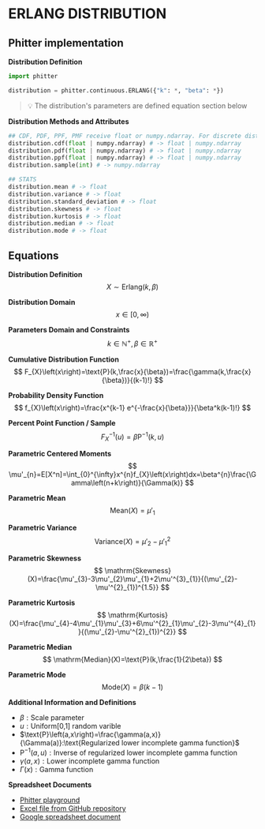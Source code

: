 # ERLANG DISTRIBUTION

## Phitter implementation

**Distribution Definition**

```python
import phitter

distribution = phitter.continuous.ERLANG({"k": *, "beta": *})
```

> 💡 The distribution's parameters are defined equation section below

**Distribution Methods and Attributes**

```python
## CDF, PDF, PPF, PMF receive float or numpy.ndarray. For discrete distributions PMF instead of PDF. Parameters notation are in description of ditribution
distribution.cdf(float | numpy.ndarray) # -> float | numpy.ndarray
distribution.pdf(float | numpy.ndarray) # -> float | numpy.ndarray
distribution.ppf(float | numpy.ndarray) # -> float | numpy.ndarray
distribution.sample(int) # -> numpy.ndarray

## STATS
distribution.mean # -> float
distribution.variance # -> float
distribution.standard_deviation # -> float
distribution.skewness # -> float
distribution.kurtosis # -> float
distribution.median # -> float
distribution.mode # -> float
```

## Equations

**Distribution Definition**
$$ X\sim\mathrm{Erlang}\left(k,\beta\right) $$

**Distribution Domain**
$$ x\in [0,\infty)  $$

**Parameters Domain and Constraints**
$$ k\in\mathbb{N}^{+}, \beta\in\mathbb{R}^{+} $$

**Cumulative Distribution Function**
$$ F_{X}\left(x\right)=\text{P}(k,\frac{x}{\beta})=\frac{\gamma(k,\frac{x}{\beta})}{(k-1)!} $$

**Probability Density Function**
$$ f_{X}\left(x\right)=\frac{x^{k-1} e^{-\frac{x}{\beta}}}{\beta^k(k-1)!} $$

**Percent Point Function / Sample**
$$ F^{-1}_{X}\left(u\right)=\beta \text{P}^{-1}\left(k,u\right) $$

**Parametric Centered Moments**
$$ \mu'_{n}=E[X^n]=\int_{0}^{\infty}x^{n}f_{X}\left(x\right)dx=\beta^{n}\frac{\Gamma\left(n+k\right)}{\Gamma(k)} $$

**Parametric Mean**
$$ \mathrm{Mean}(X)=\mu'_{1} $$

**Parametric Variance**
$$ \mathrm{Variance}(X)=\mu'_{2}-\mu'^{2}_{1} $$

**Parametric Skewness**
$$ \mathrm{Skewness}(X)=\frac{\mu'_{3}-3\mu'_{2}\mu'_{1}+2\mu'^{3}_{1}}{(\mu'_{2}-\mu'^{2}_{1})^{1.5}} $$

**Parametric Kurtosis**
$$ \mathrm{Kurtosis}(X)=\frac{\mu'_{4}-4\mu'_{1}\mu'_{3}+6\mu'^{2}_{1}\mu'_{2}-3\mu'^{4}_{1}}{(\mu'_{2}-\mu'^{2}_{1})^{2}} $$

**Parametric Median**
$$ \mathrm{Median}(X)=\text{P}(k,\frac{1}{2\beta}) $$

**Parametric Mode**
$$ \mathrm{Mode}(X)=\beta\left(k-1\right) $$

**Additional Information and Definitions**
- $\beta:\text{Scale parameter}$
- $u:\text{Uniform[0,1] random varible}$
- $\text{P}\left(a,x\right)=\frac{\gamma(a,x)}{\Gamma(a)}:\text{Regularized lower incomplete gamma function}$
- $\text{P}^{-1}\left(a,u\right):\text{Inverse of regularized lower incomplete gamma function}$
- $\gamma\left(a,x\right):\text{Lower incomplete gamma function}$
- $\Gamma\left(x\right):\text{Gamma function}$

**Spreadsheet Documents**

-   [Phitter playground](https://phitter.io/distributions/continuous/erlang)
-   [Excel file from GitHub repository](https://github.com/phitterio/phitter-files/blob/main/continuous/erlang.xlsx)
-   [Google spreadsheet document](https://docs.google.com/spreadsheets/d/1uG3Otntnm3cvMSkhkEiBVKuFn1pCLSWmiCxfN01D824)
    